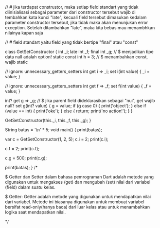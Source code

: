// # jika terdapat construstor, maka setiap field standart yang tidak diinisialisasi sebagai parameter dari constructor tersebut wajib di tembahkan kata kunci "late", kecuali field tersebut dimasukan kedalam parameter constructor tersebut, jika tidak maka akan menunjukan error exception. Setelah ditambahkan "late", maka kita bebas mau menambhkan nilainya kapan saja

// # field standart yaitu field yang tidak bertipe "final" atau "const"

class GetSetConstructor {
  int _i;
  late int _f;
  final int _g; // $ menjadikan tipe data null adalah option!
  static const int h = 3; // $ menambahkan const, wajib static

  // ignore: unnecessary_getters_setters
  int get i => _i;
  set i(int value) {
    _i = value;
  }

  // ignore: unnecessary_getters_setters
  int get f => _f;
  set f(int value) {
    _f = value;
  }

  int? get g => _g; // $ jika parent field dideklarasikan sebagai "nul", get wajib null?
  set g(int? value) {
    g = value;
    if (g case 0) {
      print('object');
    } else if (value == int) {
      print('oke');
    } else {
      return;
      print('no action!');
    }
  }

  GetSetConstructor(this._i, this._f, this._g);
}

String batas = '\n' * 5;
void main() {
  print(batas);

  var c = GetSetConstructor(1, 2, 5);
  c.i = 2;
  print(c.i);

  c.f = 2;
  print(c.f);

  c.g = 500;
  print(c.g);

  print(batas);
}
/*

 $ Getter dan Setter dalam bahasa pemrograman Dart adalah metode yang digunakan untuk mengakses (get) dan mengubah (set) nilai dari variabel (field) dalam suatu kelas.

 $ Getter:
 Getter adalah metode yang digunakan untuk mendapatkan nilai dari variabel. Metode ini biasanya digunakan untuk membuat variabel bersifat read-only(hanya baca) dari luar kelas atau untuk menambahkan logika saat mendapatkan nilai.



 */
